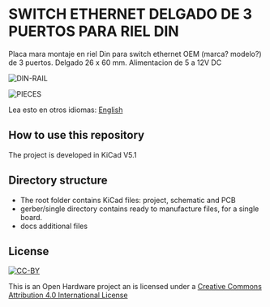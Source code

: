# SWITCH ETHERNET DELGADO DE 3 PUERTOS PARA RIEL DIN

Placa mara montaje en riel Din para switch ethernet OEM (marca? modelo?) de 3 puertos. Delgado 26 x 60 mm. Alimentacion de 5 a 12V DC

![DIN-RAIL](docs/dinethswitchslimrail.png)

![PIECES](docs/dinethswitchslimpieces.png)

Lea esto en otros idiomas: [English](docs/README.es.md)
## How to use this repository

The project is developed in KiCad V5.1

## Directory structure

* The root folder contains KiCad files: project, schematic and PCB
* gerber/single directory contains ready to manufacture files, for a single board.
* docs additional files

## License
[![CC-BY](https://i.creativecommons.org/l/by/4.0/88x31.png)](https://creativecommons.org/licenses/by/4.0/)

This is an Open Hardware project an is licensed under a [Creative Commons Attribution 4.0 International License](https://creativecommons.org/licenses/by/4.0/)

